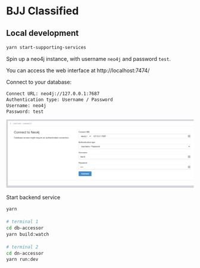 # BJJ Classified

## Local development
```sh
yarn start-supporting-services
```
Spin up a neo4j instance, with username `neo4j` and password `test`.

You can access the web interface at http://localhost:7474/

Connect to your database:
```
Connect URL: neo4j://127.0.0.1:7687
Authentication type: Username / Password
Username: neo4j
Password: test
```
![neo4j browser config example](docs/images/neo4j%20browser%20example.png)

Start backend service
```sh
yarn

# terminal 1
cd db-accessor
yarn build:watch

# terminal 2
cd dn-accessor
yarn run:dev 
```
